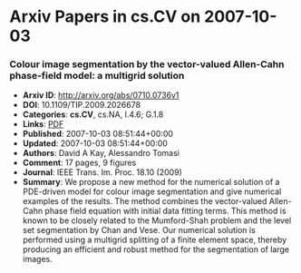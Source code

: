 # Arxiv Papers in cs.CV on 2007-10-03
### Colour image segmentation by the vector-valued Allen-Cahn phase-field model: a multigrid solution
- **Arxiv ID**: http://arxiv.org/abs/0710.0736v1
- **DOI**: 10.1109/TIP.2009.2026678
- **Categories**: **cs.CV**, cs.NA, I.4.6; G.1.8
- **Links**: [PDF](http://arxiv.org/pdf/0710.0736v1)
- **Published**: 2007-10-03 08:51:44+00:00
- **Updated**: 2007-10-03 08:51:44+00:00
- **Authors**: David A Kay, Alessandro Tomasi
- **Comment**: 17 pages, 9 figures
- **Journal**: IEEE Trans. Im. Proc. 18.10 (2009)
- **Summary**: We propose a new method for the numerical solution of a PDE-driven model for colour image segmentation and give numerical examples of the results. The method combines the vector-valued Allen-Cahn phase field equation with initial data fitting terms. This method is known to be closely related to the Mumford-Shah problem and the level set segmentation by Chan and Vese. Our numerical solution is performed using a multigrid splitting of a finite element space, thereby producing an efficient and robust method for the segmentation of large images.



